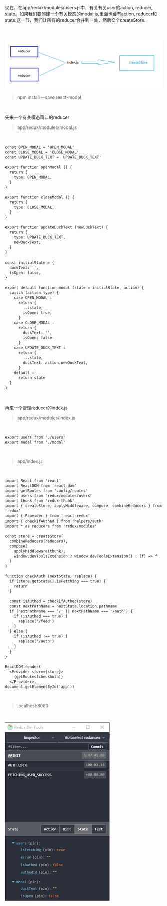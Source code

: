 现在，在app/redux/modules/users.js中，有关有关user的action, reducer, state。如果我们要创建一个有关模态的modal.js,里面也会有action, reducer和state.这一节，我们让所有的reducer合并到一处，然后交个createStore.

<br>


![](./imgs/28.png)


> npm install --save react-modal

<br>

先来一个有关模态窗口的reducer
> app/redux/modules/modal.js
	
<br>
	
	
	const OPEN_MODAL = 'OPEN_MODAL'
	const CLOSE_MODAL = 'CLOSE_MODAL'
	const UPDATE_DUCK_TEXT = 'UPDATE_DUCK_TEXT'
	
	export function openModal () {
	  return {
	    type: OPEN_MODAL,
	  }
	}
	
	export function closeModal () {
	  return {
	    type: CLOSE_MODAL,
	  }
	}
	
	export function updateDuckText (newDuckText) {
	  return {
	    type: UPDATE_DUCK_TEXT,
	    newDuckText,
	  }
	}
	
	const initialState = {
	  duckText: '',
	  isOpen: false,
	}
	
	export default function modal (state = initialState, action) {
	  switch (action.type) {
	    case OPEN_MODAL :
	      return {
	        ...state,
	        isOpen: true,
	      }
	    case CLOSE_MODAL :
	      return {
	        duckText: '',
	        isOpen: false,
	      }
	    case UPDATE_DUCK_TEXT :
	      return {
	        ...state,
	        duckText: action.newDuckText,
	      }
	    default :
	      return state
	  }
	}

<br>

再来一个管理reducer的index.js

> app/redux/modules/index.js

<br>
	
	export users from './users'
	export modal from './modal'

<br>

> app/index.js

<br>


	import React from 'react'
	import ReactDOM from 'react-dom'
	import getRoutes from 'config/routes'
	import users from 'redux/modules/users'
	import thunk from 'redux-thunk'
	import { createStore, applyMiddleware, compose, combineReducers } from 'redux'
	import { Provider } from 'react-redux'
	import { checkIfAuthed } from 'helpers/auth'
	import * as reducers from 'redux/modules'    
	
	const store = createStore(
	  combineReducers(reducers),
	  compose(
	    applyMiddleware(thunk),
	    window.devToolsExtension ? window.devToolsExtension() : (f) => f
	  )
	)
	
	function checkAuth (nextState, replace) {
	  if (store.getState().isFetching === true) {
	    return
	  }
	
	  const isAuthed = checkIfAuthed(store)
	  const nextPathName = nextState.location.pathname
	  if (nextPathName === '/' || nextPathName === '/auth') {
	    if (isAuthed === true) {
	      replace('/feed')
	    }
	  } else {
	    if (isAuthed !== true) {
	      replace('/auth')
	    }
	  }
	}
	
	ReactDOM.render(
	  <Provider store={store}>
	    {getRoutes(checkAuth)}
	  </Provider>,
	document.getElementById('app'))

<br>

> localhost:8080

<br>

![](./imgs/29.png)

